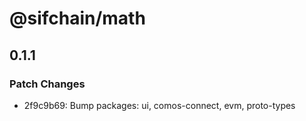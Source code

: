 # @sifchain/math

## 0.1.1

### Patch Changes

- 2f9c9b69: Bump packages: ui, comos-connect, evm, proto-types
